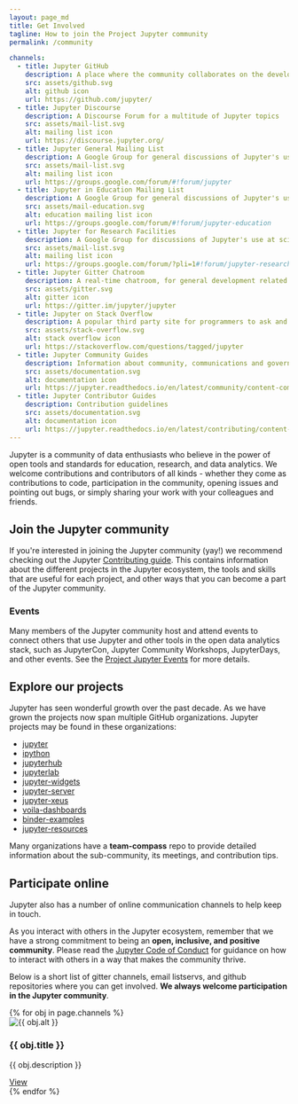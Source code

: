 ```yaml
---
layout: page_md
title: Get Involved
tagline: How to join the Project Jupyter community
permalink: /community

channels:
  - title: Jupyter GitHub
    description: A place where the community collaborates on the development of Jupyter software.
    src: assets/github.svg
    alt: github icon
    url: https://github.com/jupyter/
  - title: Jupyter Discourse
    description: A Discourse Forum for a multitude of Jupyter topics
    src: assets/mail-list.svg
    alt: mailing list icon
    url: https://discourse.jupyter.org/
  - title: Jupyter General Mailing List
    description: A Google Group for general discussions of Jupyter's use.
    src: assets/mail-list.svg
    alt: mailing list icon
    url: https://groups.google.com/forum/#!forum/jupyter
  - title: Jupyter in Education Mailing List
    description: A Google Group for general discussions of Jupyter's use in education.
    src: assets/mail-education.svg
    alt: education mailing list icon
    url: https://groups.google.com/forum/#!forum/jupyter-education
  - title: Jupyter for Research Facilities
    description: A Google Group for discussions of Jupyter's use at scientific research facilities (such as X-ray light sources, observatories, supercomputers, etc.).
    src: assets/mail-list.svg
    alt: mailing list icon
    url: https://groups.google.com/forum/?pli=1#!forum/jupyter-research-facilities
  - title: Jupyter Gitter Chatroom
    description: A real-time chatroom, for general development related discussions.
    src: assets/gitter.svg
    alt: gitter icon
    url: https://gitter.im/jupyter/jupyter
  - title: Jupyter on Stack Overflow
    description: A popular third party site for programmers to ask and answer questions about Jupyter.
    src: assets/stack-overflow.svg
    alt: stack overflow icon
    url: https://stackoverflow.com/questions/tagged/jupyter
  - title: Jupyter Community Guides
    description: Information about community, communications and governance.
    src: assets/documentation.svg
    alt: documentation icon
    url: https://jupyter.readthedocs.io/en/latest/community/content-community.html
  - title: Jupyter Contributor Guides
    description: Contribution guidelines
    src: assets/documentation.svg
    alt: documentation icon
    url: https://jupyter.readthedocs.io/en/latest/contributing/content-contributor.html
---
```


Jupyter is a community of data enthusiasts who believe in the power of open
tools and standards for education, research, and data analytics. We welcome
contributions and contributors of all kinds - whether they come as contributions
to code, participation in the community, opening issues and pointing out bugs,
or simply sharing your work with your colleagues and friends.

## Join the Jupyter community

If you're interested in joining the Jupyter community (yay!) we recommend
checking out the Jupyter [Contributing
guide](https://jupyter.readthedocs.io/en/latest/contributing/content-contributor.html).
This contains information about the different projects in the Jupyter ecosystem,
the tools and skills that are useful for each project, and other ways that you
can become a part of the Jupyter community.

### Events

Many members of the Jupyter community host and attend events to connect others that use
Jupyter and other tools in the open data analytics stack, such as JupyterCon, Jupyter Community Workshops, JupyterDays, and other events. See the [Project Jupyter Events](/events) for more details.

## Explore our projects

Jupyter has seen wonderful growth over the past decade. As we have grown the
projects now span multiple GitHub organizations. Jupyter projects may be found
in these organizations:

- [jupyter](https://github.com/jupyter)
- [ipython](https://github.com/ipython)
- [jupyterhub](https://github.com/jupyterhub)
- [jupyterlab](https://github.com/jupyterlab)
- [jupyter-widgets](https://github.com/jupyter-widgets)
- [jupyter-server](https://github.com/jupyter-server)
- [jupyter-xeus](https://github.com/jupyter-xeus)
- [voila-dashboards](https://github.com/voila-dashboards)
- [binder-examples](https://github.com/binder-examples)
- [jupyter-resources](https://github.com/jupyter-resources)

Many organizations have a **team-compass** repo to provide detailed information
about the sub-community, its meetings, and contribution tips. 

## Participate online

Jupyter also has a number of online communication channels to help keep in touch.

As you interact with others in the Jupyter ecosystem, remember that we have a strong
commitment to being an **open, inclusive, and positive community**. Please read the
[Jupyter Code of Conduct](https://github.com/jupyter/governance/blob/master/conduct/code_of_conduct.md) for guidance on how to interact with others in
a way that makes the community thrive.

Below is a short list of gitter channels, email listservs, and github repositories
where you can get involved. **We always welcome participation in the Jupyter community**.

<section>
<div class="section-white top-section-border">
    <div class="container">
    <div class="row">
        {% for obj in page.channels %}
        <div class="col-sm-6 col-md-12 resource-section">
            <div class="resource-content">
                <div class="col-md-2">
                    <img src="{{ obj.src }}" class="resource-logo" alt="{{ obj.alt }}">
                </div>
                <div class="col-md-8 resource-text">
                    <h3 class="resource-name">{{ obj.title }}</h3>
                    <p class="resource-desc">{{ obj.description }}</p>
                </div>
                <div class="col-md-2 resource-button">
                    <a href="{{ obj.url }}">View</a>
                </div>
            </div>
        </div>
        {% endfor %}
    </div>
    </div>
</div>
</section>
